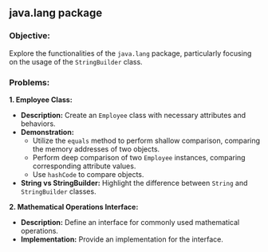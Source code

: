 ## java.lang package

### Objective:
Explore the functionalities of the `java.lang` package, particularly focusing on the usage of the `StringBuilder` class.

### Problems:

**1. Employee Class:**
- **Description:** Create an `Employee` class with necessary attributes and behaviors.
- **Demonstration:**
    - Utilize the `equals` method to perform shallow comparison, comparing the memory addresses of two objects.
    - Perform deep comparison of two `Employee` instances, comparing corresponding attribute values.
    - Use `hashCode` to compare objects.
- **String vs StringBuilder:** Highlight the difference between `String` and `StringBuilder` classes.

**2. Mathematical Operations Interface:**
- **Description:** Define an interface for commonly used mathematical operations.
- **Implementation:** Provide an implementation for the interface.

